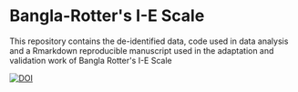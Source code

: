 # Bangla-Rotter's I-E Scale

This repository contains the de-identified data, code used in data analysis and a Rmarkdown reproducible manuscript used in the adaptation and validation work of Bangla Rotter's I-E Scale

<a href="https://zenodo.org/badge/latestdoi/464843878"><img src="https://zenodo.org/badge/464843878.svg" alt="DOI"></a>